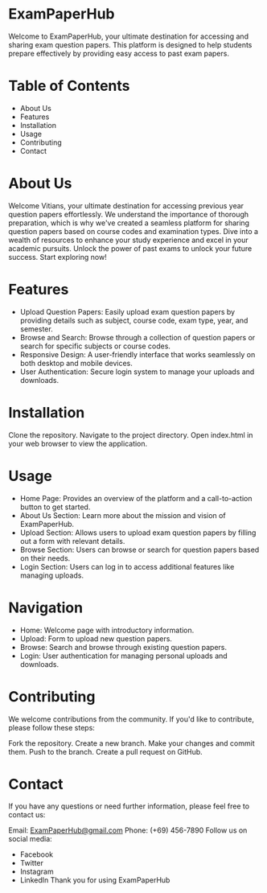 # ExamPaperHub
Welcome to ExamPaperHub, your ultimate destination for accessing and sharing exam question papers. This platform is designed to help students prepare effectively by providing easy access to past exam papers.

# Table of Contents
- About Us
- Features
- Installation
- Usage
- Contributing
- Contact
# About Us
Welcome Vitians, your ultimate destination for accessing previous year question papers effortlessly. We understand the importance of thorough preparation, which is why we've created a seamless platform for sharing question papers based on course codes and examination types. Dive into a wealth of resources to enhance your study experience and excel in your academic pursuits. Unlock the power of past exams to unlock your future success. Start exploring now!

# Features
- Upload Question Papers: Easily upload exam question papers by providing details such as subject, course code, exam type, year, and semester.
- Browse and Search: Browse through a collection of question papers or search for specific subjects or course codes.
- Responsive Design: A user-friendly interface that works seamlessly on both desktop and mobile devices.
- User Authentication: Secure login system to manage your uploads and downloads.
# Installation
Clone the repository.
Navigate to the project directory.
Open index.html in your web browser to view the application.
# Usage
- Home Page: Provides an overview of the platform and a call-to-action button to get started.
- About Us Section: Learn more about the mission and vision of ExamPaperHub.
- Upload Section: Allows users to upload exam question papers by filling out a form with relevant details.
- Browse Section: Users can browse or search for question papers based on their needs.
- Login Section: Users can log in to access additional features like managing uploads.
# Navigation
- Home: Welcome page with introductory information.
- Upload: Form to upload new question papers.
- Browse: Search and browse through existing question papers.
- Login: User authentication for managing personal uploads and downloads.
# Contributing
We welcome contributions from the community. If you'd like to contribute, please follow these steps:

Fork the repository.
Create a new branch.
Make your changes and commit them.
Push to the branch.
Create a pull request on GitHub.


# Contact
If you have any questions or need further information, please feel free to contact us:

Email: ExamPaperHub@gmail.com
Phone: (+69) 456-7890
Follow us on social media:

- Facebook
- Twitter
- Instagram
- LinkedIn
Thank you for using ExamPaperHub
